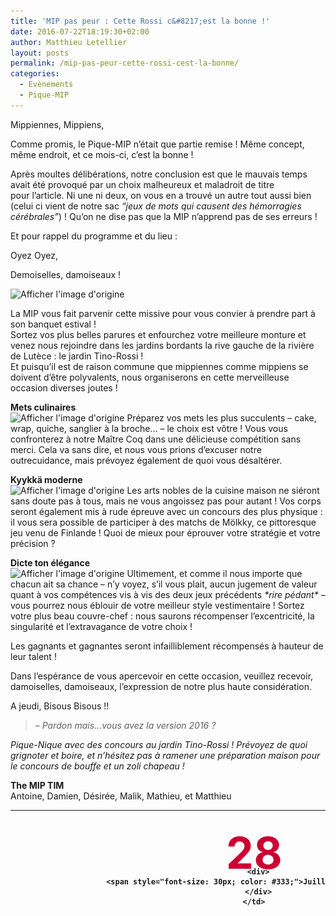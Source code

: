 ```yaml
---
title: 'MIP pas peur : Cette Rossi c&#8217;est la bonne !'
date: 2016-07-22T18:19:30+02:00
author: Matthieu Letellier
layout: posts
permalink: /mip-pas-peur-cette-rossi-cest-la-bonne/
categories:
  - Evènements
  - Pique-MIP
---
```

<del></del>Mippiennes, Mippiens,

Comme promis, le Pique-MIP n&#8217;était que partie remise ! Même concept, même endroit, et ce mois-ci, c&#8217;est la bonne !

Après moultes délibérations, notre conclusion est que le mauvais temps avait été provoqué par un choix malheureux et maladroit de titre pour l&#8217;article. Ni une ni deux, on vous en a trouvé un autre tout aussi bien (celui ci vient de notre sac _&#8220;jeux de mots qui causent des hémorragies cérébrales&#8221;_) ! Qu&#8217;on ne dise pas que la MIP n&#8217;apprend pas de ses erreurs !

Et pour rappel du programme et du lieu :

Oyez Oyez,

Demoiselles, damoiseaux !

<img id="il_fi" class="alignright" src="https://paris1900.lartnouveau.com/paris05/squares/jardin_tino_rossi/1jard_tross1.JPG" alt="Afficher l'image d'origine" width="292" height="194" /> 

La MIP vous fait parvenir cette missive pour vous convier à prendre part à son banquet estival !  
Sortez vos plus belles parures et enfourchez votre meilleure monture et venez nous rejoindre dans les jardins bordants la rive gauche de la rivière de Lutèce : le jardin Tino-Rossi !  
Et puisqu&#8217;il est de raison commune que mippiennes comme mippiens se doivent d&#8217;être polyvalents, nous organiserons en cette merveilleuse occasion diverses joutes !

**Mets culinaires**  
<img id="il_fi" class="alignleft" src="https://upload.wikimedia.org/wikipedia/commons/thumb/1/17/Pasca.JPG/300px-Pasca.JPG" alt="Afficher l'image d'origine" width="66" height="65" /> Préparez vos mets les plus succulents &#8211; cake, wrap, quiche, sanglier à la broche&#8230; &#8211; le choix est vôtre ! Vous vous confronterez à notre Maître Coq dans une délicieuse compétition sans merci. Cela va sans dire, et nous vous prions d&#8217;excuser notre outrecuidance, mais prévoyez également de quoi vous désaltérer.

**Kyykkä moderne**  
<img id="il_fi" class="alignleft" src="https://www.ff-molkky.fr/wp-content/uploads/2013/07/jeu-de-molkky.jpg" alt="Afficher l'image d'origine" width="69" height="66" /> Les arts nobles de la cuisine maison ne siéront sans doute pas à tous, mais ne vous angoissez pas pour autant ! Vos corps seront également mis à rude épreuve avec un concours des plus physique : il vous sera possible de participer à des matchs de Mölkky, ce pittoresque jeu venu de Finlande ! Quoi de mieux pour éprouver votre stratégie et votre précision ?

**Dicte ton élégance**  
<img id="il_fi" class="alignleft" src="https://upload.wikimedia.org/wikipedia/commons/thumb/7/7c/Chapeau_noir.jpg/979px-Chapeau_noir.jpg" alt="Afficher l'image d'origine" width="77" height="60" /> Ultimement, et comme il nous importe que chacun ait sa chance &#8211; n&#8217;y voyez, s&#8217;il vous plait, aucun jugement de valeur quant à vos compétences vis à vis des deux jeux précédents _\*rire pédant\*_ &#8211; vous pourrez nous éblouir de votre meilleur style vestimentaire ! Sortez votre plus beau couvre-chef : nous saurons récompenser l&#8217;excentricité, la singularité et l&#8217;extravagance de votre choix !

Les gagnants et gagnantes seront infailliblement récompensés à hauteur de leur talent !

Dans l&#8217;espérance de vous apercevoir en cette occasion, veuillez recevoir, damoiselles, damoiseaux, l&#8217;expression de notre plus haute considération.

A jeudi, Bisous Bisous !!

> _&#8211; Pardon mais&#8230;vous avez la version 2016 ?_

_Pique-Nique avec des concours au jardin Tino-Rossi ! Prévoyez de quoi grignoter et boire, et n&#8217;hésitez pas à ramener une préparation maison pour le concours de bouffe et un zoli chapeau !_

**The MIP TIM**  
Antoine, Damien, Désirée, Malik, Mathieu, et Matthieu

<table style="height: 154px;" width="657">
  <tr>
    <td style="padding: 10px; width: 120px; font-weight: bold; vertical-align: middle; text-align: center;">
      <div style="height: 50px; font-size: 70px; color: #cc0033; margin-top: 15px;">
        28
      </div>
      
      <div>
        <span style="font-size: 30px; color: #333;">Juillet</span><br /> 19h30
      </div>
    </td>
    
    <td style="padding: 0px; width: 225px; font-weight: bold; font-size: 20px; vertical-align: middle;">
      <p style="text-align: center;">
        <a href="https://www.google.fr/maps/place/Jardin+Tino-Rossi/@48.8475663,2.3606886,15z/data=!4m5!3m4!1s0x0:0x77b7bff44e9efd3!8m2!3d48.8475663!4d2.3606886">Jardin Tino-Rossi</a><br /> <a href="https://www.google.fr/maps/place/Jardin+Tino-Rossi/@48.8475663,2.3606886,15z/data=!4m5!3m4!1s0x0:0x77b7bff44e9efd3!8m2!3d48.8475663!4d2.3606886">2 quai Saint-Bernard</a><br /> 75005 Paris<br /> <a href="https://citymapper.com/paris/?start=48.861815,2.346831&saddr=Ch%C3%A2telet%20les%20Halles&end=48.847826,2.360234&eaddr=Jardin%20Tino-Rossi" target="_blank"><img class="alignnone" src="https://static.citymapper.com/img/embed/GetMeThere_Citymapper.png" alt="Get directions with Citymapper" width="195" height="35" /></a>
      </p>
    </td>
    
    <td style="padding-left: 20px; width: 200px; font-weight: bold; font-size: 20px; vertical-align: middle; text-align: left;">
       <a href="/assets/uploads/2010/10/m5.gif"><img class="alignnone size-full wp-image-273" src="/assets/uploads/2010/10/m5.gif" alt="m5" width="21" height="21" /></a> Quai de la Rapée</p> 
      
      <p>
        <a href="/assets/uploads/2010/10/m7.gif"><img class="alignnone size-full wp-image-275" src="/assets/uploads/2010/10/m7.gif" alt="m7" width="21" height="21" /></a><a href="/assets/uploads/2010/10/m10.gif"><img class="alignnone size-full wp-image-279" src="/assets/uploads/2010/10/m10.gif" alt="m10" width="21" height="21" /></a> Jussieu
      </p>
      
      <p>
        <a href="/assets/uploads/2012/04/RER_C-21.gif"><img class="alignnone wp-image-932" src="/assets/uploads/2012/04/RER_C-21.gif" alt="RER_C-21" width="18" height="18" /></a> Gare d&#8217;Austerlitz</td> </tr> </tbody> </table>
